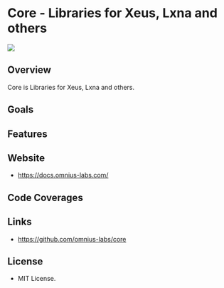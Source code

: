 # Core - Libraries for Xeus, Lxna and others

![](https://github.com/omnius-labs/core/workflows/Builds/badge.svg)

## Overview

Core is Libraries for Xeus, Lxna and others.

## Goals

## Features

## Website

+ <https://docs.omnius-labs.com/>

## Code Coverages

## Links

+ <https://github.com/omnius-labs/core>

## License

+ MIT License.
